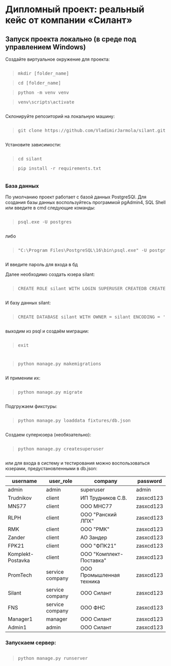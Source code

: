 <h1>Дипломный проект: реальный кейс от компании «Силант»</h1>

<h2>Запуск проекта локально (в среде под управлением Windows)</h2>

<p>Создайте виртуальное окружение для проекта:</p>
<pre>
<blockquote>mkdir [folder_name]</blockquote><blockquote>cd [folder_name]</blockquote><blockquote>python -m venv venv</blockquote><blockquote>venv\scripts\activate</blockquote></pre>

<p>Склонируйте репозиторий на локальную машину:</p>

<pre><blockquote>git clone https://github.com/VladimirJarmola/silant.git</blockquote></pre>

<p>Установите зависимости:</p>

<pre><blockquote>cd silant</blockquote><blockquote>pip install -r requirements.txt</blockquote></pre>

<h3>База данных</h3>
<p>По умолчанию проект работает с базой данных PostgreSQl. Для создания базы данных воспользуйтесь программой pgAdmin4, SQL Shell или введите в cmd следующие команды: </p>
 
<pre><blockquote>psql.exe -U postgres</blockquote></pre>
<p>либо</p>
<pre><blockquote>"C:\Program Files\PostgreSQL\16\bin\psql.exe" -U postgres (если psql не добавлена в переменную PATH)</blockquote></pre>

<p>И введите пароль для входа в бд</p>
<p>Далее необходимо создать юзера silant:</p>
 
<pre><blockquote>CREATE ROLE silant WITH LOGIN SUPERUSER CREATEDB CREATEROLE INHERIT NOREPLICATION CONNECTION LIMIT -1 PASSWORD 'silant';</blockquote></pre>

<p>И базу данных silant:</p>
 
<pre><blockquote>CREATE DATABASE silant WITH OWNER = silant ENCODING = 'UTF8' LOCALE_PROVIDER = 'libc' CONNECTION LIMIT = -1 IS_TEMPLATE = False;</blockquote></pre>

<p>выходим из psql и создаём миграции:</p>
 
<pre><blockquote>exit</blockquote></pre>
<pre><blockquote>python manage.py makemigrations</blockquote></pre>

<p>И применим их:</p>
 
<pre><blockquote>python manage.py migrate</blockquote></pre>

<p>Подгружаем фикстуры:</p>
 
<pre><blockquote>python manage.py loaddata fixtures/db.json</blockquote></pre>

<p>Создаем суперюзера (необязательно):</p>
<pre><blockquote>python manage.py createsuperuser</blockquote></pre>

<p>или для входа в систему и тестирования можно воспользоваться юзерами, предустановленными в db.json:</p>

| username          	| user_role       	| company                  	| password  	|
|-------------------	|-----------------	|--------------------------	|-----------	|
| admin             	| admin           	| superuser                	| admin     	|
| Trudnikov         	| client          	| ИП Трудников С.В.        	| zasxcd123 	|
| MNS77             	| client          	| ООО МНС77                	| zasxcd123 	|
| RLPH              	| client          	| ООО "Ранский ЛПХ"        	| zasxcd123 	|
| RMK               	| client          	| ООО "РМК"                	| zasxcd123 	|
| Zander            	| client          	| АО Зандер                	| zasxcd123 	|
| FPK21             	| client          	| ООО "ФПК21"              	| zasxcd123 	|
| Komplekt-Postavka 	| client          	| ООО "Комплект-Поставка"  	| zasxcd123 	|
| PromTech          	| service company 	| ООО Промышленная техника 	| zasxcd123 	|
| Silant            	| service company 	| ООО Силант               	| zasxcd123 	|
| FNS               	| service company 	| ООО ФНС                  	| zasxcd123 	|
| Manager1          	| manager         	| ООО Силант               	| zasxcd123 	|
| Admin1            	| admin           	| ООО Силант               	| zasxcd123 	|


<h3>Запускаем сервер:</h3>
<pre><blockquote>python manage.py runserver</blockquote></pre>
